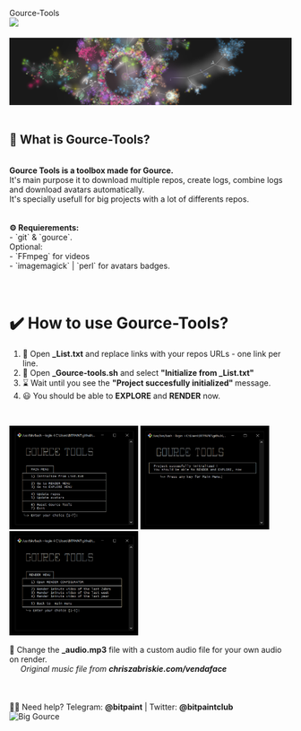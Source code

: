 Gource-Tools                         <br>
<img src="https://img.shields.io/badge/License-MIT-orange.svg"> <br> <br>
 <img src="https://raw.githubusercontent.com/bitpaint/bitcoin-gources/main/gource/art/screenshoot.jpg" alt="Combined" width="690px"> <br> <br>


## <b>🍩 What is Gource-Tools?</b><br>
<br>
<b>Gource Tools is a toolbox made for Gource.</b><br>
It's main purpose it to download multiple repos, create logs, combine logs and download avatars automatically. <br>
It's specially usefull for big projects with a lot of differents repos.<br>
<br>
<br>
<b>⚙️ Requierements:</b><br>
- `git` & `gource`. <br>
Optional: <br>
- `FFmpeg` for videos<br>
-  `imagemagick` | `perl` for avatars badges.<br>
<br>
<br>

# <b>✔️ How to use Gource-Tools?</b><br>
1) 📜  Open <b>_List.txt</b> and replace links with your repos URLs - one link per line.<br>
2) 🧰  Open <b>_Gource-tools.sh</b> and select <b>"Initialize from _List.txt"</b> <br>
3) ⌛   Wait until you see the <b>"Project succesfully initialized" </b>message.<br>
4) 😃  You should be able to <b>EXPLORE</b> and <b>RENDER</b> now.<br>
<br>


<img src="https://raw.githubusercontent.com/bitpaint/Gource-Tools/main/src/img/mainmenu.jpg" alt="Main menu" width="230px">      <img src="https://raw.githubusercontent.com/bitpaint/Gource-Tools/main/src/img/initmenu.jpg" alt="Initialize menu" width="230px">      <img src="https://raw.githubusercontent.com/bitpaint/Gource-Tools/main/src/img/rendermenu.jpg" alt="Render menu" width="230px"><br>


🎵 Change the <b>_audio.mp3</b> file with a custom audio file for your own audio on render.<br>
&nbsp;&nbsp;&nbsp;&nbsp; <i> Original music file from <b>chriszabriskie.com/vendaface</b><br> </i>
<br> <br>
<br>
🙋‍♂️ Need help? Telegram: <b>@bitpaint</b> | Twitter: <b>@bitpaintclub<br></b>
 <img src="https://raw.githubusercontent.com/bitpaint/bitcoin-gources/main/gource/art/4k/2.png" alt="Big Gource" width="690px"> <br> <br>
